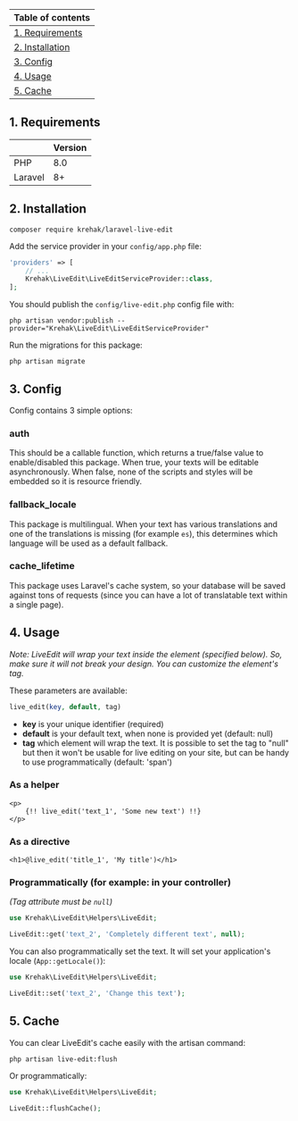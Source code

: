 | Table of contents |
|-----------------|
| [1. Requirements](#1-requirements) |
| [2. Installation](#2-installation) |
| [3. Config](#3-config) |
| [4. Usage](#4-usage) |
| [5. Cache](#5-cache) |

## 1. Requirements
| | Version |
|---|---|
| PHP | 8.0 |
| Laravel | 8+ |

## 2. Installation
```shell script
composer require krehak/laravel-live-edit
```

Add the service provider in your `config/app.php` file:
```php
'providers' => [
    // ...
    Krehak\LiveEdit\LiveEditServiceProvider::class,
];
```

You should publish the `config/live-edit.php` config file with:
```shell script
php artisan vendor:publish --provider="Krehak\LiveEdit\LiveEditServiceProvider"
```

Run the migrations for this package:
```shell script
php artisan migrate
```

## 3. Config
Config contains 3 simple options:

### auth
This should be a callable function, which returns a true/false value to enable/disabled this package. When true, your texts will be editable asynchronously. When false, none of the scripts and styles will be embedded so it is resource friendly.

### fallback_locale
This package is multilingual. When your text has various translations and one of the translations is missing (for example `es`), this determines which language will be used as a default fallback.

### cache_lifetime
This package uses Laravel's cache system, so your database will be saved against tons of requests (since you can have a lot of translatable text within a single page).

## 4. Usage
_Note: LiveEdit will wrap your text inside the element (specified below). So, make sure it will not break your design. You can customize the element's tag._

These parameters are available:
```php
live_edit(key, default, tag)
```
- **key** is your unique identifier (required)
- **default** is your default text, when none is provided yet (default: null)
- **tag** which element will wrap the text. It is possible to set the tag to "null" but then it won't be usable for live editing on your site, but can be handy to use programmatically (default: 'span')

### As a helper
```blade
<p>
    {!! live_edit('text_1', 'Some new text') !!}
</p>
```

### As a directive
```blade
<h1>@live_edit('title_1', 'My title')</h1>
```

### Programmatically (for example: in your controller)
_(Tag attribute must be `null`)_

```php
use Krehak\LiveEdit\Helpers\LiveEdit;

LiveEdit::get('text_2', 'Completely different text', null);
```

You can also programmatically set the text. It will set your application's locale (`App::getLocale()`):
```php
use Krehak\LiveEdit\Helpers\LiveEdit;

LiveEdit::set('text_2', 'Change this text');
```

## 5. Cache
You can clear LiveEdit's cache easily with the artisan command:
```shell script
php artisan live-edit:flush
```

Or programmatically:
```php
use Krehak\LiveEdit\Helpers\LiveEdit;

LiveEdit::flushCache();
```
